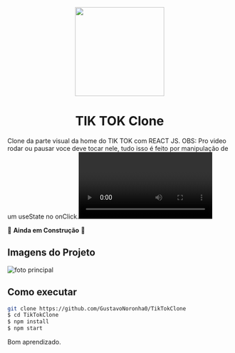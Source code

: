 <p align="center">
  <img src="https://logodownload.org/wp-content/uploads/2019/08/tiktok-logo-9.png" width="200"/>
</p>

<h1 align="center">
 TIK TOK Clone
</h1>

Clone da parte visual da home do TIK TOK com REACT JS.
OBS: Pro video rodar ou pausar voce deve tocar nele, tudo isso é feito por manipulação de um useState no onClick.<video>

🚧 **Ainda em Construção** 🚧

## Imagens do Projeto
![foto principal](https://user-images.githubusercontent.com/77861206/107524265-59bfb580-6b94-11eb-89b4-7354d71aba66.PNG)



## Como executar

```bash
git clone https://github.com/GustavoNoronha0/TikTokClone
$ cd TikTokClone
$ npm install
$ npm start
```

Bom aprendizado.<br/>